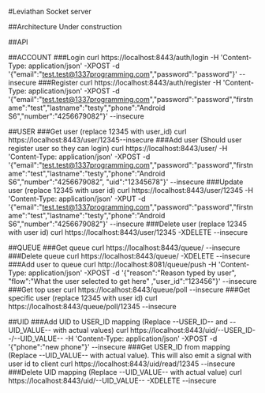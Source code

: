 #Leviathan Socket server

##Architecture
Under construction

##API

##ACCOUNT
###Login
 curl https://localhost:8443/auth/login -H 'Content-Type: application/json' -XPOST -d '{"email":"test.test@1337programming.com","password":"password"}' --insecure
###Register
 curl https://localhost:8443/auth/register -H 'Content-Type: application/json' -XPOST -d '{"email":"test.test@1337programming.com","password":"password","firstname":"test","lastname":"testy","phone":"Android S6","number":"4256679082"}' --insecure

##USER
###Get user (replace 12345 with user_id)
 curl https://localhost:8443/user/12345--insecure
###Add user (Should user register user so they can login)
 curl https://localhost:8443/user/ -H 'Content-Type: application/json' -XPOST -d '{"email":"test.test@1337programming.com","password":"password","firstname":"test","lastname":"testy","phone":"Android S6","number":"4256679082", "uid":"12345678"}' --insecure
###Update user (replace 12345 with user id)
 curl https://localhost:8443/user/12345 -H 'Content-Type: application/json' -XPUT -d '{"email":"test.test@1337programming.com","password":"password","firstname":"test","lastname":"testy","phone":"Android S6","number":"4256679082"}' --insecure
###Delete user  (replace 12345 with user id)
 curl https://localhost:8443/user/12345 -XDELETE --insecure

##QUEUE
###Get queue
 curl https://localhost:8443/queue/ --insecure
###Delete queue
 curl https://localhost:8443/queue/ -XDELETE --insecure
###Add user to queue 
 curl http://localhost:8081/queue/push -H 'Content-Type: application/json' -XPOST -d '{"reason":"Reason typed by user", "flow":"What the user selected to get here" ,"user_id":"123456"}' --insecure
###Get top user
 curl https://localhost:8443/queue/poll --insecure
###Get specific user (replace 12345 with user id)
curl https://localhost:8443/queue/poll/12345 --insecure

##UID
###Add UID to USER_ID mapping (Replace --USER_ID-- and --UID_VALUE-- with actual values)
 curl https://localhost:8443/uid/--USER_ID--/--UID_VALUE-- -H 'Content-Type: application/json' -XPOST -d '{"phone":"new phone"}' --insecure
###Get USER_ID from mapping (Replace --UID_VALUE-- with actual value). This will also emit a signal with user id to client
 curl https://localhost:8443/uid/read/12345 --insecure
###Delete UID mapping (Replace --UID_VALUE-- with actual value)
 curl https://localhost:8443/uid/--UID_VALUE-- -XDELETE --insecure
